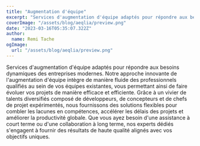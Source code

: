 ```yaml
---
title: "Augmentation d'équipe"
excerpt: "Services d'augmentation d'équipe adaptés pour répondre aux besoins dynamiques des entreprises modernes."
coverImage: "/assets/blog/aeqlia/preview.png"
date: "2023-03-16T05:35:07.322Z"
author:
  name: Remi Tache
ogImage:
  url: "/assets/blog/aeqlia/preview.png"
---
```


Services d'augmentation d'équipe adaptés pour répondre aux besoins dynamiques des entreprises modernes. Notre approche innovante de l'augmentation d'équipe intègre de manière fluide des professionnels qualifiés au sein de vos équipes existantes, vous permettant ainsi de faire évoluer vos projets de manière efficace et efficiente. Grâce à un vivier de talents diversifiés composé de développeurs, de concepteurs et de chefs de projet expérimentés, nous fournissons des solutions flexibles pour combler les lacunes en compétences, accélérer les délais des projets et améliorer la productivité globale. Que vous ayez besoin d'une assistance à court terme ou d'une collaboration à long terme, nos experts dédiés s'engagent à fournir des résultats de haute qualité alignés avec vos objectifs uniques.